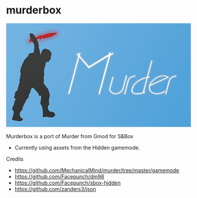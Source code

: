 # murderbox

![Murderbox](assets/image.jpg)

Murderbox is a port of Murder from Gmod for S&amp;Box

- Currently using assets from the Hidden gamemode.

Credits
- https://github.com/MechanicalMind/murder/tree/master/gamemode
- https://github.com/Facepunch/dm98
- https://github.com/Facepunch/sbox-hidden
- https://github.com/zanders3/json